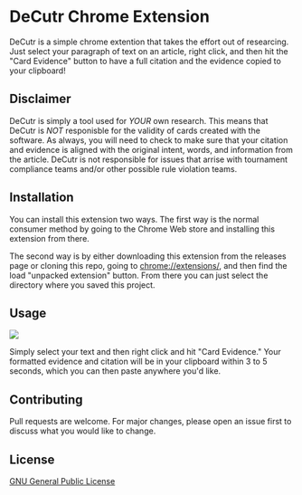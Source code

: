 # DeCutr Chrome Extension

DeCutr is a simple chrome extention that takes the effort out of researcing. Just select your paragraph of text on an article, right click, and then hit the "Card Evidence" button to have a full citation and the evidence copied to your clipboard!

## Disclaimer 

DeCutr is simply a tool used for *YOUR* own research. This means that DeCutr is *NOT* responisble for the validity of cards created with the software. As always, you will need to check to make sure that your citation and evidence is aligned with the original intent, words, and information from the article. DeCutr is not responsible for issues that arrise with tournament compliance teams and/or other possible rule violation teams. 

## Installation

You can install this extension two ways. The first way is the normal consumer method by going to the Chrome Web store and installing this extension from there. 

The second way is by either downloading this extension from the releases page or cloning this repo, going to [chrome://extensions/](chrome://extensions/), and then find the load "unpacked extension" button. From there you can just select the directory where you saved this project.

## Usage

![](https://www.decutr.com/static/img/Decutr-preview.gif)

Simply select your text and then right click and hit "Card Evidence." Your formatted evidence and citation will be in your clipboard within 3 to 5 seconds, which you can then paste anywhere you'd like.

## Contributing
Pull requests are welcome. For major changes, please open an issue first to discuss what you would like to change.


## License
[GNU General Public License](https://www.gnu.org/licenses/gpl-3.0.en.html)
